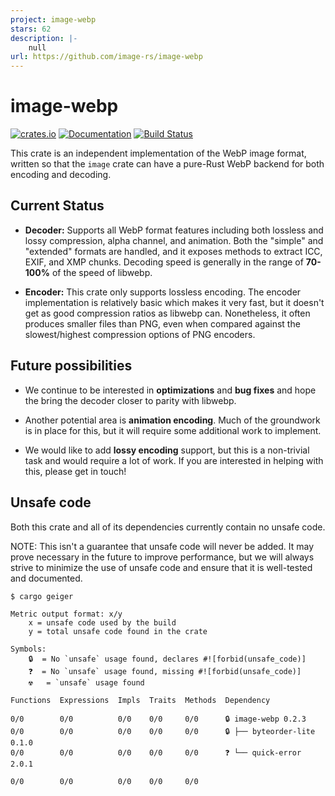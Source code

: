 ```yaml
---
project: image-webp
stars: 62
description: |-
    null
url: https://github.com/image-rs/image-webp
---
```


# image-webp

[![crates.io](https://img.shields.io/crates/v/image-webp.svg)](https://crates.io/crates/image-webp)
[![Documentation](https://docs.rs/image-webp/badge.svg)](https://docs.rs/image-webp)
[![Build Status](https://github.com/image-rs/image-webp/workflows/Rust%20CI/badge.svg)](https://github.com/image-rs/image-webp/actions)

This crate is an independent implementation of the WebP image format, written so
that the `image` crate can have a pure-Rust WebP backend for both encoding and
decoding.

## Current Status

* **Decoder:** Supports all WebP format features including both lossless and
  lossy compression, alpha channel, and animation. Both the "simple" and
  "extended" formats are handled, and it exposes methods to extract ICC, EXIF,
  and XMP chunks. Decoding speed is generally in the range of **70-100%** of the
  speed of libwebp.

* **Encoder:** This crate only supports lossless encoding. The encoder
  implementation is relatively basic which makes it very fast, but it doesn't
  get as good compression ratios as libwebp can. Nonetheless, it often produces
  smaller files than PNG, even when compared against the slowest/highest
  compression options of PNG encoders.

## Future possibilities

* We continue to be interested in **optimizations** and **bug fixes** and hope
  the bring the decoder closer to parity with libwebp.

* Another potential area is **animation encoding**. Much of the groundwork is in
  place for this, but it will require some additional work to implement.

* We would like to add **lossy encoding** support, but this is a non-trivial
  task and would require a lot of work. If you are interested in helping with
  this, please get in touch!

## Unsafe code

Both this crate and all of its dependencies currently contain no unsafe code.

NOTE: This isn't a guarantee that unsafe code will never be added. It may prove
necessary in the future to improve performance, but we will always strive to
minimize the use of unsafe code and ensure that it is well-tested and
documented.

```
$ cargo geiger

Metric output format: x/y
    x = unsafe code used by the build
    y = total unsafe code found in the crate

Symbols:
    🔒  = No `unsafe` usage found, declares #![forbid(unsafe_code)]
    ❓  = No `unsafe` usage found, missing #![forbid(unsafe_code)]
    ☢️   = `unsafe` usage found

Functions  Expressions  Impls  Traits  Methods  Dependency

0/0        0/0          0/0    0/0     0/0      🔒 image-webp 0.2.3
0/0        0/0          0/0    0/0     0/0      🔒 ├── byteorder-lite 0.1.0
0/0        0/0          0/0    0/0     0/0      ❓ └── quick-error 2.0.1

0/0        0/0          0/0    0/0     0/0
```


